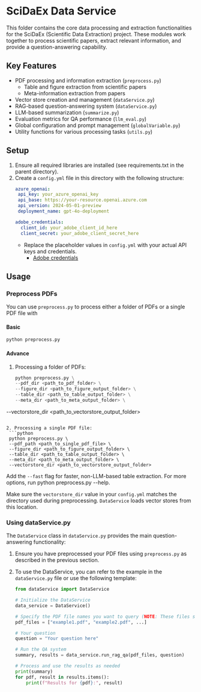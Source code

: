 # SciDaEx Data Service

This folder contains the core data processing and extraction functionalities for the SciDaEx (Scientific Data Extraction) project. These modules work together to process scientific papers, extract relevant information, and provide a question-answering capability.

## Key Features

- PDF processing and information extraction (`preprocess.py`)
  - Table and figure extraction from scientific papers
  - Meta-information extraction from papers
- Vector store creation and management (`dataService.py`)
- RAG-based question-answering system (`dataService.py`)
- LLM-based summarization (`summarize.py`)
- Evaluation metrics for QA performance (`llm_eval.py`)
- Global configuration and prompt management (`globalVariable.py`)
- Utility functions for various processing tasks (`utils.py`)

## Setup

1. Ensure all required libraries are installed (see requirements.txt in the parent directory).
2. Create a `config.yml` file in this directory with the following structure:
   ```yaml
   azure_openai:
    api_key: your_azure_openai_key
    api_base: https://your-resource.openai.azure.com
    api_version: 2024-05-01-preview
    deployment_name: gpt-4o-deployment

   adobe_credentials:
     client_id: your_adobe_client_id_here
     client_secret: your_adobe_client_secret_here
   ```
   - Replace the placeholder values in `config.yml` with your actual API keys and credentials.
      - [Adobe credentials](https://acrobatservices.adobe.com/dc-integration-creation-app-cdn/main.html?api=pdf-services-api)

## Usage

### Preprocess PDFs

You can use `preprocess.py` to process either a folder of PDFs or a single PDF file with

#### Basic
```bash
python preprocess.py
```

#### Advance
1. Processing a folder of PDFs:
   ```python
   python preprocess.py \
   --pdf_dir <path_to_pdf_folder> \
   --figure_dir <path_to_figure_output_folder> \
   --table_dir <path_to_table_output_folder> \
   --meta_dir <path_to_meta_output_folder> \
 --vectorstore_dir <path_to_vectorstore_output_folder>
  ```

2. Processing a single PDF file:
   ```python
   python preprocess.py \
   --pdf_path <path_to_single_pdf_file> \
   --figure_dir <path_to_figure_output_folder> \
   --table_dir <path_to_table_output_folder> \
   --meta_dir <path_to_meta_output_folder> \
   --vectorstore_dir <path_to_vectorstore_output_folder>
  ```
Add the `--fast` flag for faster, non-LLM-based table extraction. For more options, run python preprocess.py --help.

Make sure the `vectorstore_dir` value in your `config.yml` matches the directory
used during preprocessing. `DataService` loads vector stores from this location.

### Using dataService.py

The `DataService` class in `dataService.py` provides the main question-answering functionality:

1. Ensure you have preprocessed your PDF files using `preprocess.py` as described in the previous section.

2. To use the DataService, you can refer to the example in the `dataService.py` file or use the following template:
   ```python
   from dataService import DataService

   # Initialize the DataService
   data_service = DataService()

   # Specify the PDF file names you want to query (NOTE: These files should have been preprocessed)
   pdf_files = ["example1.pdf", "example2.pdf", ...]

   # Your question
   question = "Your question here"

   # Run the QA system
   summary, results = data_service.run_rag_qa(pdf_files, question)

   # Process and use the results as needed
   print(summary)
   for pdf, result in results.items():
       print(f"Results for {pdf}:", result)
   ```
